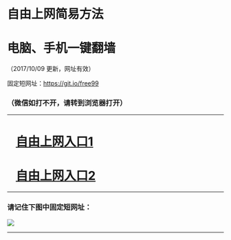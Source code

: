 ﻿# 自由上网简易方法

# 电脑、手机一键翻墙

（2017/10/09 更新，网址有效）

固定短网址：https://git.io/free99

### （微信如打不开，请转到浏览器打开）


***





# &nbsp;&nbsp; <a href="http://ft1544215533.fwq-tz-1001.info/fwqtz01.html?t=10090011892 " target="_blank">自由上网入口1</a>
# &nbsp;&nbsp; <a href="http://ft2305030210.fwq-tz-1002.info/fwqtz02.html?t=10090019983 " target="_blank">自由上网入口2</a>
***

### 请记住下图中固定短网址：

<img src="https://s3-us-west-2.amazonaws.com/fwq-1001/yjfq-20170905okok.png" /> 


***

